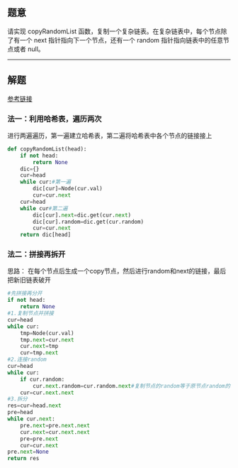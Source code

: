 ## 题意

请实现 copyRandomList 函数，复制一个复杂链表。在复杂链表中，每个节点除了有一个 next 指针指向下一个节点，还有一个 random 指针指向链表中的任意节点或者 null。

---
## 解题

[参考链接](https://leetcode-cn.com/problems/fu-za-lian-biao-de-fu-zhi-lcof/solution/jian-zhi-offer-35-fu-za-lian-biao-de-fu-zhi-ha-xi-/)

### 法一：利用哈希表，遍历两次

进行两遍遍历，第一遍建立哈希表，第二遍将哈希表中各个节点的链接接上
```python
def copyRandomList(head):
	if not head:
		return None
	dic={}
	cur=head
	while cur:#第一遍
		dic[cur]=Node(cur.val)
		cur=cur.next
	cur=head
	while cur#第二遍
		dic[cur].next=dic.get(cur.next)
		dic[cur].random=dic.get(cur.random)
		cur=cur.next
	return dic[head]
```

### 法二：拼接再拆开

思路：
在每个节点后生成一个copy节点，然后进行random和next的链接，最后把新旧链表破开

```python
#先拼接再分开
if not head:
	return None
#1.复制节点并拼接
cur=head
while cur:
	tmp=Node(cur.val)
	tmp.next=cur.next
	cur.next=tmp
	cur=tmp.next
#2.连接random 
cur=head
while cur:
	if cur.random:
		cur.next.random=cur.random.next#复制节点的random等于原节点random的复制
	cur=cur.next.next
#3.拆分
res=cur=head.next
pre=head
while cur.next:
	pre.next=pre.next.next
	cur.next=cur.next.next
	pre=pre.next
	cur=cur.next
pre.next=None
return res
```